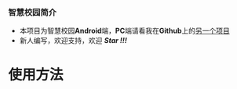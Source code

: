### 智慧校园简介

- 本项目为智慧校园**Android**端，**PC**端请看我在**Github**上的[另一个项目](https://github.com/stdlzp/pc_SmartCampus)
- 新人编写，欢迎支持，欢迎 ***Star !!!***
# 使用方法

